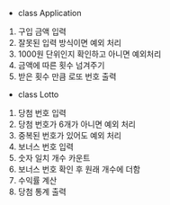 - class Application
1. 구입 금액 입력
2. 잘못된 입력 방식이면 예외 처리
2. 1000원 단위인지 확인하고 아니면 예외처리
2. 금액에 따른 횟수 넘겨주기
3. 받은 횟수 만큼 로또 번호 출력

- class Lotto
1. 당첨 번호 입력
2. 당첨 번호가 6개가 아니면 예외 처리
2. 중복된 번호가 있어도 예외 처리
3. 보너스 번호 입력
3. 숫자 일치 개수 카운트
4. 보너스 번호 확인 후 원래 개수에 더함
5. 수익률 계산
6. 당첨 통계 출력